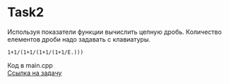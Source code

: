 ﻿# Task2
Используя показатели функции вычислить цепную дробь. Количество елементов дроби надо задавать с клавиатуры.

    1+1/(1+1/(1+1/(1+1/Е.)))
    
Код в main.cpp  
[Ссылка на задачу](http://cppstudio.com/post/5472/)